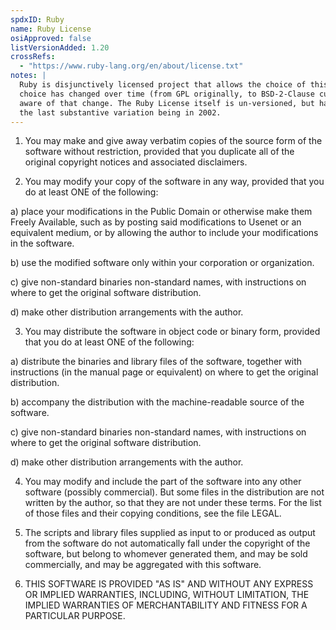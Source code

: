 ```yaml
---
spdxID: Ruby
name: Ruby License
osiApproved: false
listVersionAdded: 1.20
crossRefs: 
  - "https://www.ruby-lang.org/en/about/license.txt"
notes: |
  Ruby is disjunctively licensed project that allows the choice of this license and another. The other license
  choice has changed over time (from GPL originally, to BSD-2-Clause currently), so one needs to be
  aware of that change. The Ruby License itself is un-versioned, but has varied a bit over the years,
  the last substantive variation being in 2002.
---
```


1. You may make and give away verbatim copies of the source form of the software without restriction, provided that you duplicate all of the original copyright notices and associated disclaimers.

2. You may modify your copy of the software in any way, provided that you do at least ONE of the following:

a) place your modifications in the Public Domain or otherwise make them Freely Available, such as by posting said modifications to Usenet or an equivalent medium, or by allowing the author to include your modifications in the software.

b) use the modified software only within your corporation or organization.

c) give non-standard binaries non-standard names, with instructions on where to get the original software distribution.

d) make other distribution arrangements with the author.

3. You may distribute the software in object code or binary form, provided that you do at least ONE of the following:

a) distribute the binaries and library files of the software, together with instructions (in the manual page or equivalent) on where to get the original distribution.

b) accompany the distribution with the machine-readable source of the software.

c) give non-standard binaries non-standard names, with instructions on where to get the original software distribution.

d) make other distribution arrangements with the author.

4. You may modify and include the part of the software into any other software (possibly commercial). But some files in the distribution are not written by the author, so that they are not under these terms.
  For the list of those files and their copying conditions, see the file LEGAL.

5. The scripts and library files supplied as input to or produced as output from the software do not automatically fall under the copyright of the software, but belong to whomever generated them, and may be sold commercially, and may be aggregated with this software.

6. THIS SOFTWARE IS PROVIDED "AS IS" AND WITHOUT ANY EXPRESS OR IMPLIED WARRANTIES, INCLUDING, WITHOUT LIMITATION, THE IMPLIED WARRANTIES OF MERCHANTABILITY AND FITNESS FOR A PARTICULAR PURPOSE.
